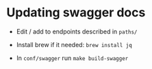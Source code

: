 # Updating swagger docs

- Edit / add to endpoints described in `paths/`

- Install brew if it needed:
    `brew install jq`
    
- In `conf/swagger` run `make build-swagger`